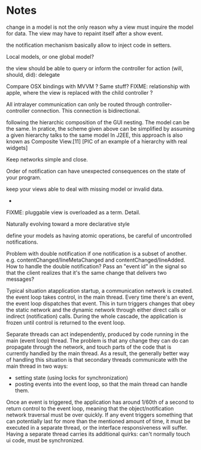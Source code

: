 Notes
=====

change in a model is not the only reason why a view must inquire the model for data. 
The view may have to repaint itself after a show event.

the notification mechanism basically allow to inject code in setters.

Local models, or one global model?

the view should be able to query or inform the controller for action (will, should, did): delegate


Compare OSX bindings with MVVM ? Same stuff?
FIXME: relationship with apple, where the view is replaced with the child controller ?


All intralayer communication can only be routed through controller-controller connection. This connection is bidirectional.



following the hierarchic composition of the GUI nesting. The model can be the
same. In pratice, the scheme given above can be simplified by assuming a given
hierarchy talks to the same model In J2EE, this approach is also known as
Composite View.[11] [PIC of an example of a hierarchy with real widgets]




Keep networks simple and close.

Order of notification can have unexpected consequences on the state of your program.


keep your views able to deal with missing model or invalid data.

-

FIXME: pluggable view is overloaded as a term. Detail.

Naturally evolving toward a more declarative style

define your models as having atomic operations, be careful of uncontrolled notifications.


Problem with double notification if one notification is a subset of another.
e.g. contentChanged/lineMetaChanged and contentChanged/lineAdded. How to handle
the double notification? Pass an "event id" in the signal so that the client 
realizes that it's the same change that delivers two messages?




Typical situation
atapplication startup, a communication network is created.
the event loop takes control, in the main thread. 
Every time there's an event, the event loop dispatches that event. 
This in turn triggers changes that obey the static network and the
dynamic network through either direct calls or indirect (notification)
calls. During the whole cascade, the application is frozen until control
is returned to the event loop.

Separate threads can act independently, produced by code running in the main
(event loop) thread. The problem is that any change they can do can propagate 
through the network, and touch parts of the code that is currently handled by the 
main thread. As a result, the generally better way of handling this situation is
that secondary threads communicate with the main thread in two ways:
- setting state (using locks for synchronization)
- posting events into the event loop, so that the main thread can handle them.


Once an event is triggered, the application has around 1/60th of a second to return
control to the event loop, meaning that the object/notification network traversal
must be over quickly. If any event triggers something that can potentially last for more
than the mentioned amount of time, it must be executed in a separate thread, or the
interface responsiveness will suffer.
Having a separate thread carries its additional quirks: can't normally touch ui code,
must be synchronized.
